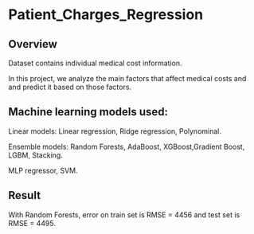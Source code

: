 # Patient_Charges_Regression
## Overview
Dataset contains individual medical cost information.

In this project, we analyze the main factors that affect medical costs and and predict it based on those factors.
## Machine learning models used:
Linear models: Linear regression, Ridge regression, Polynominal.

Ensemble models: Random Forests, AdaBoost, XGBoost,Gradient Boost, LGBM, Stacking.

MLP regressor, SVM.
## Result
With Random Forests, error on train set is RMSE = 4456 and test set is RMSE = 4495.
